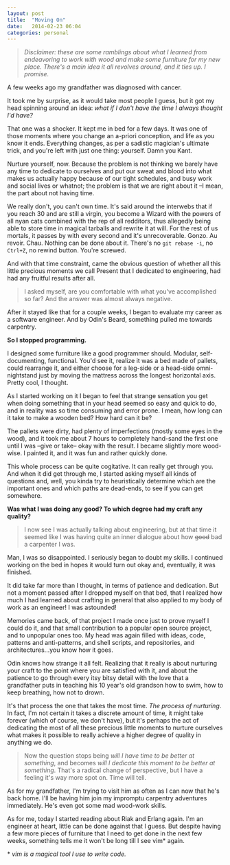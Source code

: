 ```yaml
---
layout: post
title:  "Moving On"
date:   2014-02-23 06:04
categories: personal 
---
```


> *Disclaimer: these are some ramblings about what I learned from endeavoring
> to work with wood and make some furniture for my new place. There's a main
> idea it all revolves around, and it ties up. I promise.*

A few weeks ago my grandfather was diagnosed with cancer.

It took me by surprise, as it would take most people I guess, but it got my
head spinning around an idea: *what if I don't have the time I always thought
I'd have?*

That one was a shocker. It kept me in bed for a few days. It was one of those
moments where you change an a-priori conception, and life as you know it ends.
Everything changes, as per a sadistic magician's ultimate trick, and you're
left with just one thing: yourself. Damn you Kant.

Nurture yourself, now. Because the problem is not thinking we barely have any
time to dedicate to ourselves and put our sweat and blood into what makes us
actually happy because of our tight schedules, and busy work and social lives
or whatnot; the problem is that we are right about it –I mean, the part about
not having time.

We really don't, you can't own time. It's said around the interwebs that if you
reach 30 and are still a virgin, you become a Wizard with the powers of all
nyan cats combined with the rep of all redditors, thus allegedly being able to
store time in magical tarballs and rewrite it at will. For the rest of us
mortals, it passes by with every second and it's unrecoverable. Gonzo. Au
revoir. Chau. Nothing can be done about it. There's no `git rebase -i`, no
`Ctrl+Z`, no rewind button. You're screwed.

And with that time constraint, came the obvious question of whether all this
little precious moments we call Present that I dedicated to engineering, had
had any fruitful results after all.

> I asked myself, are you comfortable with what you've accomplished so far? And
> the answer was almost always negative.

After it stayed like that for a couple weeks, I began to evaluate my career as
a software engineer. And by Odin's Beard, something pulled me towards
carpentry.

**So I stopped programming.**

I designed some furniture like a good programmer should. Modular,
self-documenting, functional. You'd see it, realize it was a bed made of
pallets, could rearrange it, and either choose for a leg-side or a head-side
omni-nightstand just by moving the mattress across the longest horizontal axis.
Pretty cool, I thought. 

As I started working on it I began to feel that strange sensation you get when
doing something that in your head seemed so easy and quick to do, and in
reality was so time consuming and error prone. I mean, how long can it take to
make a wooden bed? How hard can it be?

The pallets were dirty, had plenty of imperfections (mostly some eyes in the
wood), and it took me about 7 hours to completely hand-sand the first one until
I was –give or take– okay with the result. I became slightly more wood-wise. I
painted it, and it was fun and rather quickly done.

This whole process can be quite cogitative. It can really get through you. And
when it did get through me, I started asking myself all kinds of questions and,
well, you kinda try to heuristically determine which are the important ones and
which paths are dead-ends, to see if you can get somewhere.

**Was what I was doing any good? To which degree had my craft any quality?**

> I now see I was actually talking about engineering, but at that time it
> seemed like I was having quite an inner dialogue about how ~~good~~ bad a
> carpenter I was.

Man, I was so disappointed. I seriously began to doubt my skills. I continued
working on the bed in hopes it would turn out okay and, eventually, it was
finished.

It did take far more than I thought, in terms of patience and dedication. But
not a moment passed after I dropped myself on that bed, that I realized how
much I had learned about crafting in general that also applied to my body of
work as an engineer! I was astounded!

Memories came back, of that project I made once just to prove myself I could do
it, and that small contribution to a popular open source project, and to
unpopular ones too. My head was again filled with ideas, code, patterns and
anti-patterns, and shell scripts, and repositories, and architectures...you
know how it goes.

Odin knows how strange it all felt. Realizing that it really is about nurturing
your craft to the point where you are satisfied with it, and about the patience
to go through every itsy bitsy detail with the love that a grandfather puts in
teaching his 10 year's old grandson how to swim, how to keep breathing, how not
to drown.

It's that process the one that takes the most time. *The process of nurturing*.
In fact, I'm not certain it takes a discrete amount of time, it might take
forever (which of course, we don't have), but it's perhaps the act of
dedicating the most of all these precious little moments to nurture ourselves
what makes it possible to really achieve a higher degree of quality in anything
we do.

> Now the question stops being *will I have time to be better at something*,
> and becomes *will I dedicate this moment to be better at something*. That's a
> radical change of perspective, but I have a feeling it's way more spot on.
> Time will tell.

As for my grandfather, I'm trying to visit him as often as I can now that he's
back home. I'll be having him join my impromptu carpentry adventures
immediately. He's even got some mad wood-work skills.

As for me, today I started reading about Riak and Erlang again. I'm an engineer
at heart, little can be done against that I guess. But despite having a few
more pieces of furniture that I need to get done in the next few weeks,
something tells me it won't be long till I see vim* again.

\* *vim is a magical tool I use to write code.*

